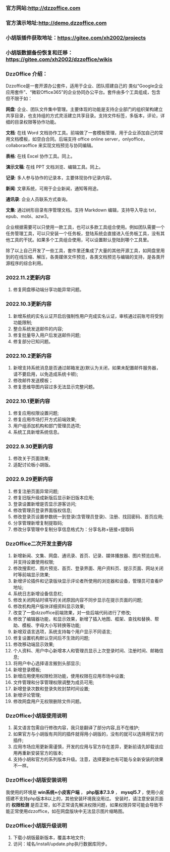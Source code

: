 ### 官方网站:http://dzzoffice.com
### 官方演示地址:http://demo.dzzoffice.com
### 小胡版插件获取地址：https://gitee.com/xh2002/projects
### 小胡版数据备份恢复和迁移：https://gitee.com/xh2002/dzzoffice/wikis
### DzzOffice 介绍：

Dzzoffice是一套开源办公套件，适用于企业、团队搭建自己的 类似“Google企业应用套件”、“微软Office365”的企业协同办公平台。套件由多个工具组成，包含但不限于如：

**网盘**: 企业、团队文件集中管理。主要体现的功能是支持企业部门的组织架构建立共享目录，也支持组的方式灵活建立共享目录。支持文件标签，多版本，评论，详细的目录权限等协作功能。

**文档**: 在线 Word 文档协作工具。前端做了一套模板管理，用于企业添加自己的常用文档模板，如空白合同。后端支持 office online server，onlyoffice，collaboraoffice 来实现文档预览与协同编辑。

**表格**: 在线 Excel 协作工具。同上。

**演示文稿**: 在线 PPT 文档浏览、编辑工具。同上。

**记录**: 多人参与协作的记录本，主要体现协作记录内容。

**新闻**: 文章系统，可用于企业新闻，通知等用途。

**通讯录**: 企业人员联系方式查询。

**文集**: 通过树形目录有序管理文档。支持 Markdown 编辑，支持导入导出 txt，epub、mobi、azw3。

  企业根据需要可以只使用一款工具，也可以多款工具组合使用。例如团队需要一个任务管理工具，可以只安装一个任务板，登陆系统会直接进入任务板工具，没有其他工具的干扰。如果多个工具组合使用，可以设置默认登陆到哪个工具里。

  除了以上自己开发了一些工具，套件里还集成了大量的其他开源工具，如网盘里用到的在线压缩、解压，各类媒体文件预览，各类文档预览与编辑的支持，是各类开源程序的综合利用。

### 2022.11.2更新内容
1. 修复网盘移动端分享功能异常问题。

### 2022.10.3更新内容

1. 新增系统的实名认证开启后强制性用户完成实名认证，审核通过前账号将受到功能限制;
2. 整合系统发送邮件的内容;
3. 修复批量导入用户后发送邮件问题;
4. 修复部分已知问题。

### 2022.10.2更新内容

1. 新增支持系统消息是否通过邮箱发送(默认为关闭，如果未配置邮件服务器，请不要启用，以免造成系统卡顿);
2. 修改邮件发送模板；
3. 修复思维导图内容过多无法显示完整问题。

### 2022.10.1更新内容

1. 修复应用权限设置问题;
2. 修复应用市场打开方式前端效果;
3. 用户组添加机构和部门管理员选项;
4. 系统工具新增系统信息。

### 2022.9.30更新内容

1. 修改关于页面效果;
2. 适配讨论板小胡版。

### 2022.9.29更新内容

1. 修复注册页面异常问题;
2. 修复旧版升级成新版后显示新旧版本应用;
3. 登录设置新增是否显示游客访问;
4. 修改管理员登录界面版权信息;
5. 修改登录页设置参数统一到登录(含管理员登录)、注册、找回密码、首页应用;
6. 分享管理新增复制提取码;
7. 修改分享管理中复制分享信息格式为：分享名称+链接+提取码

### DzzOffice二次开发主要内容

1. 新增新闻、文集、网盘、通讯录、首页、记录、媒体播放器、图片预览应用，并支持设置使用权限;
2. 修改搜索栏、图片预览、首页、登录界面、用户资料页、提示页面、网站关闭时等前端显示效果;
3. 新增评论插件和记录版块显示评论者所使用的浏览器和设备，管理员可查看IP地址;
4. 系统日志新增设备信息栏;
5. 修改关闭网站时填写的关闭原因内容不同步显示在提示页面的问题;
6. 修改机构用户版块详细资料显示效果;
7. 改变了一些dzzoffice前端效果，对一些后端代码进行了修改;
8. 修改了编辑器功能，和显示效果，新增了插入地图、框架、查找和替换、帮助、模板、字母大小写转换等功能;
9. 新增双语言选项，系统支持每个用户显示不同语言;
10. 修复设置机构默认空间后不生效的问题;
11. 修改移动端显示效果;
12. 个人资料、用户中心新增本人和管理员显示上次登录时间、注册时间、邮箱信息;
13. 将用户中心选择语言搬到头部显示;
14. 新增登录模板;
15. 新增应用使用权限检测功能，使用权限在应用市场中设置;
16. 文件管理和分享管理权限调整为成员可用;
17. 新增登录次数和登录失败封禁时间设置;
18. 新增评论管理;
19. 修改网盘用户无权限删除文件问题。

### DzzOffice小胡版使用说明

1. 英文语言包需自行修改内容，我只是翻译了部分内容,且不在维护;
2. 如果官方与小胡版有共同的插件就得用小胡版的，没有的就可以选择用官方的插件;
3. 应用市场应用更新需谨慎，开发的应用与官方存在差异，更新前请先卸载该应用再重新安装官方的版本;
4. 支持小胡和官方的系列版本升级。注意，选择更新也有可能与全新安装的效果不一样。

### DzzOffice小胡版安装说明

  我使用的环境是 **win系统+小皮客户端** ， **php版本7.3.9** ， **mysql5.7** ，使用小皮搭建不支持php版本8以上的，其他安装环境我没用过。
  安装时，请注意安装页面的 **权限检测** 是否正常，如不正常请先解决权限问题，如果权限异常可能会导致不能正常使用dzzoffice，如在网盘版块中无法显示图片缩略图。

### DzzOffice小胡版升级说明

1. 下载小胡版最新版本，覆盖本地文件;
2. 访问：域名/install/update.php执行数据库同步。